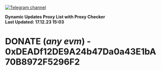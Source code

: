 [![Telegram channel](https://img.shields.io/endpoint?url=https://runkit.io/damiankrawczyk/telegram-badge/branches/master?url=https://t.me/n4z4v0d)](https://t.me/n4z4v0d) 

**Dynamic Updates Proxy List with Proxy Checker**  
**Last Updated: 17.12.23 15:03**

# DONATE (_any evm_) - 0xDEADf12DE9A24b47Da0a43E1bA70B8972F5296F2
